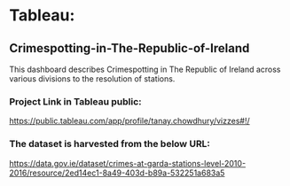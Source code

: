 # Tableau:

## Crimespotting-in-The-Republic-of-Ireland

This dashboard describes Crimespotting in The Republic of Ireland across various divisions to the resolution of stations.

### Project Link in Tableau public:
https://public.tableau.com/app/profile/tanay.chowdhury/vizzes#!/

### The dataset is harvested from the below URL:

https://data.gov.ie/dataset/crimes-at-garda-stations-level-2010-2016/resource/2ed14ec1-8a49-403d-b89a-532251a683a5
